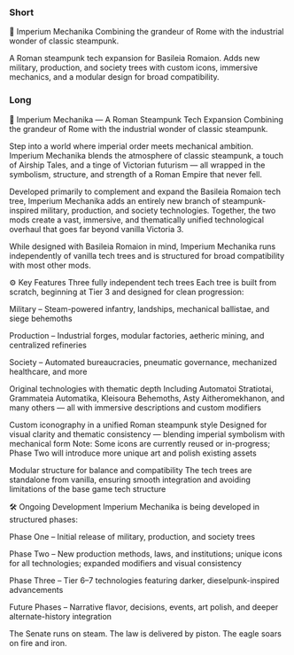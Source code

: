 
### Short

🔱 Imperium Mechanika
Combining the grandeur of Rome with the industrial wonder of classic steampunk.

A Roman steampunk tech expansion for Basileia Romaion. Adds new military, production, and society trees with custom icons, immersive mechanics, and a modular design for broad compatibility.

### Long
🔱 Imperium Mechanika — A Roman Steampunk Tech Expansion
Combining the grandeur of Rome with the industrial wonder of classic steampunk.

Step into a world where imperial order meets mechanical ambition. Imperium Mechanika blends the atmosphere of classic steampunk, a touch of Airship Tales, and a tinge of Victorian futurism — all wrapped in the symbolism, structure, and strength of a Roman Empire that never fell.

Developed primarily to complement and expand the Basileia Romaion tech tree, Imperium Mechanika adds an entirely new branch of steampunk-inspired military, production, and society technologies. Together, the two mods create a vast, immersive, and thematically unified technological overhaul that goes far beyond vanilla Victoria 3.

While designed with Basileia Romaion in mind, Imperium Mechanika runs independently of vanilla tech trees and is structured for broad compatibility with most other mods.

⚙️ Key Features
Three fully independent tech trees
Each tree is built from scratch, beginning at Tier 3 and designed for clean progression:

Military – Steam-powered infantry, landships, mechanical ballistae, and siege behemoths

Production – Industrial forges, modular factories, aetheric mining, and centralized refineries

Society – Automated bureaucracies, pneumatic governance, mechanized healthcare, and more

Original technologies with thematic depth
Including Automatoi Stratiotai, Grammateia Automatika, Kleisoura Behemoths, Asty Aitheromekhanon, and many others — all with immersive descriptions and custom modifiers

Custom iconography in a unified Roman steampunk style
Designed for visual clarity and thematic consistency — blending imperial symbolism with mechanical form
Note: Some icons are currently reused or in-progress; Phase Two will introduce more unique art and polish existing assets

Modular structure for balance and compatibility
The tech trees are standalone from vanilla, ensuring smooth integration and avoiding limitations of the base game tech structure

🛠️ Ongoing Development
Imperium Mechanika is being developed in structured phases:

Phase One – Initial release of military, production, and society trees

Phase Two – New production methods, laws, and institutions; unique icons for all technologies; expanded modifiers and visual consistency

Phase Three – Tier 6–7 technologies featuring darker, dieselpunk-inspired advancements

Future Phases – Narrative flavor, decisions, events, art polish, and deeper alternate-history integration

The Senate runs on steam. The law is delivered by piston. The eagle soars on fire and iron.